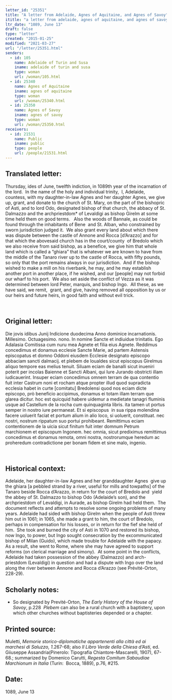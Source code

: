 ```yaml
---
letter_id: "25351"
title: "A letter from Adelaide, Agnes of Aquitaine, and Agnes of Savoy"
ititle: "a letter from adelaide, agnes of aquitaine, and agnes of savoy"
ltr_date: "1089, June 13"
draft: false
type: "letter"
created: "2015-01-25"
modified: "2021-03-27"
url: "/letter/25351.html"
senders:
  - id: 105
    name: Adelaide of Turin and Susa
    iname: adelaide of turin and susa
    type: woman
    url: /woman/105.html
  - id: 25340
    name: Agnes of Aquitaine
    iname: agnes of aquitaine
    type: woman
    url: /woman/25340.html
  - id: 25350
    name: Agnes of Savoy
    iname: agnes of savoy
    type: woman
    url: /woman/25350.html
receivers:
  - id: 21531
    name: Public
    iname: public
    type: people
    url: /people/21531.html
---
```

<h2> Translated letter:</h2><p>Thursday, ides of June, twelfth indiction, in 1089th year of the incarnation of the lord.&nbsp; In the name of the holy and individual trinity,&nbsp; I, Adelaide, countess, with my daughter-in-law Agnes and her daughter Agnes, we give up, grant, and donate to the church of St. Mary, on the part of the bishopric of Asti, and to lord Odo, designated bishop of that church, the abbacy of St. Dalmazzo and the archpriestdom* of Levaldigi as bishop Girelm at some time held them on good terms.&nbsp;&nbsp; Also the woods of Bannale, as could be found through the inhabitants of Bene &nbsp;and St. Alban, who constrained by sworn jurisdiction judged it.&nbsp; We also grant every land about which there was dispute between the castle of Annone and Rocca [d’Arazzo] and for that which the abovesaid church has in the court/county &nbsp;of Bredolo which we also receive from said bishop, as a benefice, we give him that whole land which is called a “ghiara” that is whatever we are known to have from the middle of the Tanaro river up to the castle of Rocca, with fifty pounds, so only that the port remains always in our jurisdiction.&nbsp; And if the bishop wished to make a mill on his riverbank, he may, and he may establish another port in another place, if he wished, and our [people] may not forbid our wharf to his port.&nbsp; We also set aside the conflict of Vezza as it was determined between lord Peter, marquis, and bishop Ingo.&nbsp; All these, as we have said, we remit,&nbsp; grant, and give, having removed all opposition by us or our heirs and future heirs, in good faith and without evil trick.</p><p>&nbsp;</p><h2 class="mt-4"> Original letter:</h2><p>Die jovis idibus Junij Indicione duodecima Anno dominice incarnationis. Millesimo. Octuagesimo. nono. In nomine Sancte et indiuidue trinitatis. Ego Adalasia Comitissa cum nuru mea Agnete et filia eius Agnete. Reddimus concedimus et donamus ecclesie Sancte Marie, ad partem Astensis episcopatus et domno Oddoni eiusdem Ecclesie designato episcopo abbaciam sancti dalmacij. et plebem de loualdes sicut episcopus Girelmus aliquo tempore eas melius tenuit. Siluam eciam de banalli sicut inueniri poterit per incolas Baienne et Sancti Albani, qui Iure Jurando obstricti illam iudicauerint. Insuper eciam concedimus omnem terram de qua contentio fuit inter Castrum noni et rocham atque propter illud quod supradicta ecclesia habet in curte [comitatu] Bredolensi quod nos eciam dicte episcopo, prò beneficio accipimus, donamus ei totam illam terram que glarea dicitur. hoc est quicquid habere uidemur a medietate tanagri fluminis usque ad Castellum de la rocha cum quinquaginta libris. ita tamen ut portus semper in nostro iure permaneat. Et si episcopus&nbsp; in sua rippa molendina facere uoluerit faciat et portum alium in alio loco, si uoluerit, constituat. nec nostri, nostrum rippatum suo portui prohibeant. Remittimus eciam contentionem de la uicia sicut finitum fuit inter domnum Petrum marchionem et episcopum Ingonem. hec omnia, sicut prediximus remittimus concedimus et donamus remota, omni nostra, nostrorumque heredum ac proheredum contradictione per bonam fidem et sine malo, ingenio.</p><p>&nbsp;</p><h2 class="mt-4"> Historical context:</h2><p>Adelaide, her daughter-in-law Agnes and her granddaughter Agnes&nbsp; give up the ghiara [a pebbled strand by a river, useful for mills and towpaths] of the Tanaro beside Rocca d’Arazzo, in return for the court of Bredolo and &nbsp;yield the abbey of St. Dalmazzo to bishop Odo (Adelaide’s son), and the archpriestdom of Levaldigi, in Aurade, as bishop Girelm had held them. &nbsp;<span>The document reflects and attempts to resolve some ongoing problems of many years. Adelaide had sided with bishop Girelm when the people of Asti threw him out in 1061; in 1065, she made a grant to him, the court of Bredolo, perhaps in compensation for his losses, or in return for the fief she held of him. &nbsp;She took and burned the city of Asti in 1070 and restored its bishop, now Ingo, to power, but Ingo sought consecration by the excommunicated bishop of Milan (Guido), which made trouble for Adelaide with the papacy. As a result, she went to Rome, where she may have agreed to support reforms (on clerical marriage and simony). &nbsp;At some point in the conflicts, Adelaide had taken possession of the abbey (Dalmazzo) and arch-priestdom (Levaldigi) in question and had a dispute with Ingo over the land along the river between Annone and Rocca d’Arazzo (see Prévité-Orton, 228-29).</span></p><h2 class="mt-4"> Scholarly notes:</h2><ul><li>So designated by Previté-Orton, <i>The Early History of the House of Savoy</i>, p.228 &nbsp;<i>Plebem</i> can also be a rural church with a baptistery, upon which other churches without baptisteries depended or a chapter.</li></ul><h2 class="mt-4"> Printed source:</h2><p>Muletti,&nbsp;<i>Memorie storico-diplomatiche appartenenti alla città ed ai marchesi di Saluzzo, 1</i>.267-68; also&nbsp;<i>Il Libro Verde della Chiesa d’Asti,&nbsp;</i>ed. Giiuseppe Assandria(Pinerolo: Tipografia Chiantore-Mascarelli, 1907), 67-68.; summarized by Domenico Carutti, <i>Regesta Comitum Sabaudiae Marchionum in Italia</i> (Turin:&nbsp; Bocca, 1889), p.76, #215.&nbsp;</p><h2 class="mt-4"> Date:</h2>1089, June 13